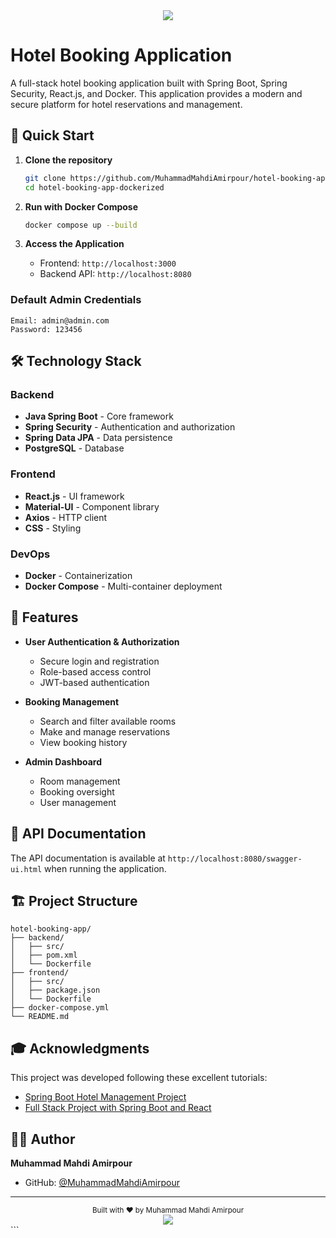 <!-- Header -->
<div align="center">
  <img src="https://capsule-render.vercel.app/api?type=waving&color=gradient&customColorList=12,14,25,27&height=180&section=header&text=Hotel%20Booking%20Application&fontSize=36&fontAlignY=35&animation=twinkling&fontColor=FFFFFF"/>
</div>

# Hotel Booking Application

A full-stack hotel booking application built with Spring Boot, Spring Security, React.js, and Docker. This application provides a modern and secure platform for hotel reservations and management.

## 🚀 Quick Start

1. **Clone the repository**
   ```bash
   git clone https://github.com/MuhammadMahdiAmirpour/hotel-booking-app-dockerized.git
   cd hotel-booking-app-dockerized
   ```

2. **Run with Docker Compose**
   ```bash
   docker compose up --build
   ```

3. **Access the Application**
   - Frontend: `http://localhost:3000`
   - Backend API: `http://localhost:8080`

### Default Admin Credentials
```
Email: admin@admin.com
Password: 123456
```

## 🛠️ Technology Stack

### Backend
- **Java Spring Boot** - Core framework
- **Spring Security** - Authentication and authorization
- **Spring Data JPA** - Data persistence
- **PostgreSQL** - Database

### Frontend
- **React.js** - UI framework
- **Material-UI** - Component library
- **Axios** - HTTP client
- **CSS** - Styling

### DevOps
- **Docker** - Containerization
- **Docker Compose** - Multi-container deployment

## 🌟 Features

- **User Authentication & Authorization**
  - Secure login and registration
  - Role-based access control
  - JWT-based authentication

- **Booking Management**
  - Search and filter available rooms
  - Make and manage reservations
  - View booking history

- **Admin Dashboard**
  - Room management
  - Booking oversight
  - User management

## 📝 API Documentation

The API documentation is available at `http://localhost:8080/swagger-ui.html` when running the application.

## 🏗️ Project Structure

```
hotel-booking-app/
├── backend/
│   ├── src/
│   ├── pom.xml
│   └── Dockerfile
├── frontend/
│   ├── src/
│   ├── package.json
│   └── Dockerfile
├── docker-compose.yml
└── README.md
```

## 🎓 Acknowledgments

This project was developed following these excellent tutorials:
- [Spring Boot Hotel Management Project](https://www.youtube.com/watch?v=0XJu4Nnl0Kc)
- [Full Stack Project with Spring Boot and React](https://www.youtube.com/watch?v=7gZwWSsGIDE)

## 👨‍💻 Author

**Muhammad Mahdi Amirpour**
- GitHub: [@MuhammadMahdiAmirpour](https://github.com/MuhammadMahdiAmirpour)

---

<div align="center">
  <sub>Built with ❤️ by Muhammad Mahdi Amirpour</sub>
</div>

<!-- Footer -->
<div align="center">
  <img src="https://capsule-render.vercel.app/api?type=waving&color=gradient&customColorList=12,14,25,27&height=100&section=footer"/>
</div>
```
